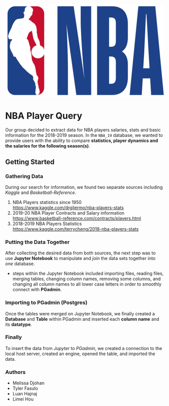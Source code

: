 ![NBA_Logo](NBA_Logo.jpg)

# NBA Player Query

Our group decided to extract data for NBA players salaries, stats and basic information for the 2018-2019 season.
In the `NBA_19` database, we wanted to provide users with the ability to compare **statistics, player dynamics and the salaries for the following season(s)**.

## Getting Started

### Gathering Data
During our search for information, we found two separate sources including *Kaggle* and *Basketball-Reference*.
1. NBA Players statistics since 1950  
https://www.kaggle.com/drgilermo/nba-players-stats
2. 2019-20 NBA Player Contracts and Salary information   
https://www.basketball-reference.com/contracts/players.html
3. 2018-2019 NBA Players Statistics   
https://www.kaggle.com/terrycheng/2018-nba-players-stats

### Putting the Data Together
After collecting the desired data from both sources, the next step was to use **Jupyter Notebook** to manipulate and *join* the data sets together into *one* database.
- steps within the Jupyter Notebook included importing files, reading files, merging tables, changing column names, removing some columns, and changing all column names to all lower case letters in order to smoothly connect with **PGadmin**.

### Importing to PGadmin (Postgres)
Once the tables were merged on Jupyter Notebook, we finally created a **Database** and **Table** within PGadmin and inserted each **column name** and its **datatype**.

### Finally
To insert the data from *Jupyter* to *PGadmin*, we created a connection to the local host server, created an engine, opened the table, and imported the data. 

### Authors
- Melissa Djohan
- Tyler Fasulo
- Luan Hajnaj
- Limei Hou
